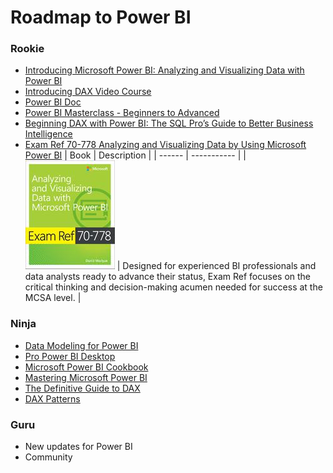 # Roadmap to Power BI 

### Rookie
* [Introducing Microsoft Power BI: Analyzing and Visualizing Data with Power BI](https://courses.edx.org/courses/course-v1:Microsoft+DAT207x+2T2018/course/)
* [Introducing DAX Video Course](https://www.sqlbi.com/p/introducing-dax-video-course/)
* [Power BI Doc](https://docs.microsoft.com/zh-cn/power-bi/)
* [Power BI Masterclass - Beginners to Advanced](https://www.safaribooksonline.com/videos/power-bi-masterclass/9781789533095)
* [Beginning DAX with Power BI: The SQL Pro’s Guide to Better Business Intelligence](https://www.safaribooksonline.com/library/view/beginning-dax-with/9781484234778/)
* [Exam Ref 70-778 Analyzing and Visualizing Data by Using Microsoft Power BI](https://www.safaribooksonline.com/library/view/exam-ref-70-778/9780134857817/)
| Book | Description |
| ------ | ----------- |
|![Minion](./images/exam_ref_book.png) | Designed for experienced BI professionals and data analysts ready to advance their status, Exam Ref focuses on the critical thinking and decision-making acumen needed for success at the MCSA level. |

	
	
### Ninja
* [Data Modeling for Power BI](https://www.safaribooksonline.com/library/view/analyzing-data-with/9781509302833/)
* [Pro Power BI Desktop](https://www.safaribooksonline.com/library/view/pro-power-bi/9781484232101/)
* [Microsoft Power BI Cookbook](https://www.safaribooksonline.com/library/view/microsoft-power-bi/9781788290142/)
* [Mastering Microsoft Power BI](https://www.safaribooksonline.com/library/view/mastering-microsoft-power/9781788297233/)
* [The Definitive Guide to DAX](https://www.safaribooksonline.com/library/view/the-definitive-guide/9780735698383/)
* [DAX Patterns](https://www.daxpatterns.com/patterns/)

### Guru
* New updates for Power BI
* Community

